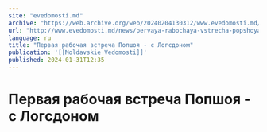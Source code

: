 ```yaml
---
site: "evedomosti.md"
archive: "https://web.archive.org/web/20240204130312/www.evedomosti.md/news/pervaya-rabochaya-vstrecha-popshoya-s-logsdonom"
url: "http://www.evedomosti.md/news/pervaya-rabochaya-vstrecha-popshoya-s-logsdonom"
language: ru
title: "Первая рабочая встреча Попшоя - с Логсдоном"
publication: '[[Moldavskie Vedomosti]]'
published: 2024-01-31T12:35
---
```


# Первая рабочая встреча Попшоя - с Логсдоном

